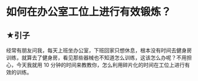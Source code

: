 # 如何在办公室工位上进行有效锻炼？

## ★引子

经常有朋友问我，每天上班坐办公室，下班回家只想休息，根本没有时间去健身房训练，就算去了健身房，看见那些器械也不知道怎么训练，这该怎么办呢？不用担心，今天我就用 10 分钟的时间来教教你，怎么利用碎片化的时间在工位上进行有效的训练。

